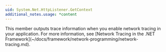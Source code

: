 ```yaml
---
uid: System.Net.HttpListener.GetContext
additional_notes.usage: *content
---
```


<p>This member outputs trace information when you enable network tracing in your application. For more information, see [Network Tracing in the .NET Framework](~/docs/framework/network-programming/network-tracing.md).</p>



